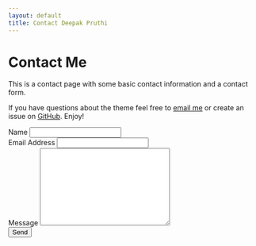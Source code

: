 ```yaml
---
layout: default
title: Contact Deepak Pruthi
---
```


<div id="contact">
  <h1 class="pageTitle">Contact Me</h1>
  <div class="contactContent">
    <p class="intro">This is a contact page with some basic contact information and a contact form.</p>
    <p>If you have questions about the theme feel free to <a href="mailto:dpruthi16@gmail.com">email me</a> or create an issue on <a href="https://github.com/dpruthi">GitHub</a>. Enjoy!</p>
  </div>
  <form action="http://formspree.io/your@mail.com" method="POST">
    <label for="name">Name</label>
    <input type="text" id="name" name="name" class="full-width"><br>
    <label for="email">Email Address</label>
    <input type="email" id="email" name="_replyto" class="full-width"><br>
    <label for="message">Message</label>
    <textarea name="message" id="message" cols="30" rows="10" class="full-width"></textarea><br>
    <input type="submit" value="Send" class="button">
  </form>
</div>
